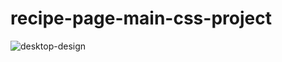 # recipe-page-main-css-project
![desktop-design](https://github.com/user-attachments/assets/e2fc4a9a-3bad-4b22-944f-563c413ec5c3)
